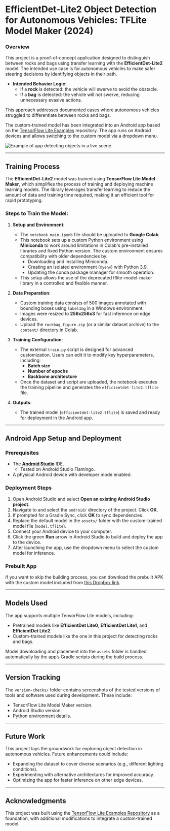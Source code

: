 # EfficientDet-Lite2 Object Detection for Autonomous Vehicles: TFLite Model Maker (2024)

### Overview

This project is a proof-of-concept application designed to distinguish between rocks and bags using transfer learning with the **EfficientDet-Lite2** model. The intended use case is for autonomous vehicles to make safer steering decisions by identifying objects in their path.  

- **Intended Behavior Logic**:
  - If a **rock** is detected: the vehicle will swerve to avoid the obstacle.
  - If a **bag** is detected: the vehicle will not swerve, reducing unnecessary evasive actions.  

This approach addresses documented cases where autonomous vehicles struggled to differentiate between rocks and bags.

The custom-trained model has been integrated into an Android app based on the [TensorFlow Lite Examples](https://github.com/tensorflow/examples/tree/master/lite/examples/object_detection/android) repository. The app runs on Android devices and allows switching to the custom model via a dropdown menu.

![Example of app detecting objects in a live scene](media/rockbag-tflite-android.gif)

---

## Training Process

The **EfficientDet-Lite2** model was trained using **TensorFlow Lite Model Maker**, which simplifies the process of training and deploying machine learning models. The library leverages transfer learning to reduce the amount of data and training time required, making it an efficient tool for rapid prototyping.

### Steps to Train the Model:
1. **Setup and Environment**:
   - The `notebook_main.ipynb` file should be uploaded to **Google Colab**.
   - This notebook sets up a custom Python environment using **Miniconda** to work around limitations in Colab's pre-installed libraries and fixed Python version. The custom environment ensures compatibility with older dependencies by:
     - Downloading and installing Miniconda.
     - Creating an isolated environment (`myenv`) with Python 3.9.
     - Updating the conda package manager for smooth operation.
   - This setup allows the use of the deprecated tflite-model-maker library in a controlled and flexible manner.

2. **Data Preparation**:
   - Custom training data consists of 500 images annotated with bounding boxes using `labelImg` in a Windows environment.
   - Images were resized to **256x256x3** for fast inference on edge devices.
   - Upload the `rockbag_figure.zip` (or a similar dataset archive) to the `content/` directory in Colab.

3. **Training Configuration**:
   - The external `train.py` script is designed for advanced customization. Users can edit it to modify key hyperparameters, including:
     - **Batch size**
     - **Number of epochs**
     - **Backbone architecture**
   - Once the dataset and script are uploaded, the notebook executes the training pipeline and generates the `efficientdet-lite2.tflite` file.

4. **Outputs**:
   - The trained model (`efficientdet-lite2.tflite`) is saved and ready for deployment in the Android app.

---

## Android App Setup and Deployment

### Prerequisites

*   The **[Android Studio](https://developer.android.com/studio/index.html)** IDE.
    - Tested on Android Studio Flamingo.
*   A physical Android device with developer mode enabled.

### Deployment Steps

1. Open Android Studio and select **Open an existing Android Studio project**.
2. Navigate to and select the `android/` directory of the project. Click **OK**.
3. If prompted for a Gradle Sync, click **OK** to sync dependencies.
4. Replace the default model in the `assets/` folder with the custom-trained model file (`model.tflite`).
5. Connect your Android device to your computer.
6. Click the green **Run** arrow in Android Studio to build and deploy the app to the device.
7. After launching the app, use the dropdown menu to select the custom model for inference.

### Prebuilt App

If you want to skip the building process, you can download the prebuilt APK with the custom model included from [this Dropbox link](https://www.dropbox.com/scl/fi/dfqe9bbnwysucstnby31k/tflite-example-app.zip?rlkey=briqeuq2i99zk058nv32hpofq&st=5xv6wsex&dl=0).

---

## Models Used

The app supports multiple TensorFlow Lite models, including:
- Pretrained models like **EfficientDet Lite0**, **EfficientDet Lite1**, and **EfficientDet Lite2**.
- Custom-trained models like the one in this project for detecting rocks and bags.

Model downloading and placement into the `assets` folder is handled automatically by the app’s Gradle scripts during the build process.

---

## Version Tracking

The `version-checks/` folder contains screenshots of the tested versions of tools and software used during development. These include:
- TensorFlow Lite Model Maker version.
- Android Studio version.
- Python environment details.

---

## Future Work

This project lays the groundwork for exploring object detection in autonomous vehicles. Future enhancements could include:
- Expanding the dataset to cover diverse scenarios (e.g., different lighting conditions).
- Experimenting with alternative architectures for improved accuracy.
- Optimizing the app for faster inference on other edge devices.

---

## Acknowledgments

This project was built using the [TensorFlow Lite Examples Repository](https://github.com/tensorflow/examples) as a foundation, with additional modifications to integrate a custom-trained model.
